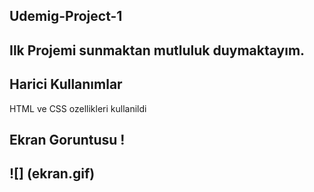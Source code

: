 <h2> Udemig-Project-1 <h2>

Ilk Projemi sunmaktan mutluluk duymaktayım.

<h2> Harici Kullanımlar </h2>

HTML ve CSS ozellikleri kullanildi

<h2> Ekran Goruntusu ! <h2>

![] (ekran.gif)
